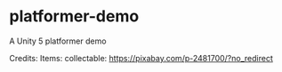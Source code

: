 # platformer-demo
A Unity 5 platformer demo

Credits:
Items:
collectable: https://pixabay.com/p-2481700/?no_redirect

